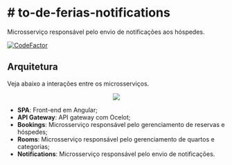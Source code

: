 # # to-de-ferias-notifications
Microsserviço responsável pelo envio de notificações aos hóspedes.

[![CodeFactor](https://www.codefactor.io/repository/github/wesleycosta/to-de-ferias-notifications/badge)](https://www.codefactor.io/repository/github/wesleycosta/to-de-notifications)

## Arquitetura
Veja abaixo a interações entre os microsserviços.

<p align="center">
  <img src="https://github.com/wesleycosta/to-de-ferias-bookings/blob/main/docs/architecture.png" />
</p>

- **SPA**: Front-end em Angular;
- **API Gateway**: API gateway com Ocelot;
- **Bookings**: Microsserviço responsável pelo gerenciamento de reservas e hóspedes;
- **Rooms**: Microsserviço responsável pelo gerenciamento de quartos e categorias;
- **Notifications**: Microsserviço responsável pelo envio de notificações.
